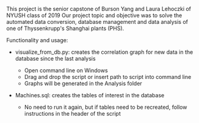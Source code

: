 This project is the senior capstone of Burson Yang and Laura Lehoczki of NYUSH class of 2019
Our project topic and objective was to solve the automated data conversion, database management and data analysis of one of  Thyssenkrupp's Shanghai plants (PHS).

Functionality and usage:
- visualize_from_db.py: creates the correlation graph for new data in the database since the last analysis
  - Open command line on Windows
  - Drag and drop the script or insert path to script into command line
  - Graphs will be generated in the Analysis folder
  
- Machines.sql: creates the tables of interest in the database
  - No need to run it again, but if tables need to be recreated, follow instructions in the header of the script
